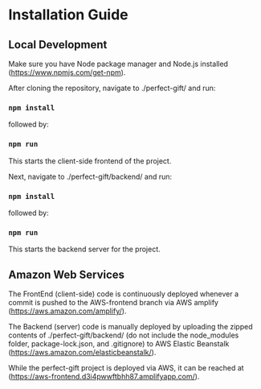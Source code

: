 # Installation Guide

## Local Development

Make sure you have Node package manager and Node.js installed (<https://www.npmjs.com/get-npm>).

After cloning the repository, navigate to ./perfect-gift/ and run:

### `npm install`

followed by:

### `npm run`

This starts the client-side frontend of the project.

Next, navigate to ./perfect-gift/backend/ and run:

### `npm install`

followed by:

### `npm run`

This starts the backend server for the project.

## Amazon Web Services

The FrontEnd (client-side) code is continuously deployed whenever a commit is pushed to the AWS-frontend branch via AWS amplify (<https://aws.amazon.com/amplify/>).

The Backend (server) code is manually deployed by uploading the zipped contents of ./perfect-gift/backend/ (do not include the node_modules folder, package-lock.json, and .gitignore) to AWS Elastic Beanstalk (<https://aws.amazon.com/elasticbeanstalk/>).

While the perfect-gift project is deployed via AWS, it can be reached at (<https://aws-frontend.d3i4pwwftbhh87.amplifyapp.com/>).
